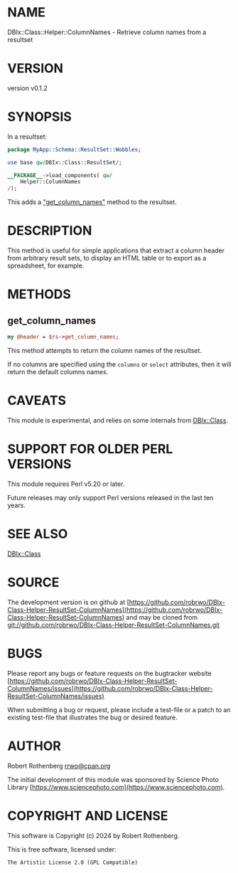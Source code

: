 # NAME

DBIx::Class::Helper::ColumnNames - Retrieve column names from a resultset

# VERSION

version v0.1.2

# SYNOPSIS

In a resultset:

```perl
package MyApp::Schema::ResultSet::Wobbles;

use base qw/DBIx::Class::ResultSet/;

__PACKAGE__->load_components( qw/
    Helper::ColumnNames
/);
```

This adds a ["get\_column\_names"](#get_column_names) method to the resultset.

# DESCRIPTION

This method is useful for simple applications that extract a column header from arbitrary result sets, to display an
HTML table or to export as a spreadsheet, for example.

# METHODS

## get\_column\_names

```perl
my @header = $rs->get_column_names;
```

This method attempts to return the column names of the resultset.

If no columns are specified using the `columns` or `select` attributes, then it will return the default columns names.

# CAVEATS

This module is experimental, and relies on some internals from [DBIx::Class](https://metacpan.org/pod/DBIx%3A%3AClass).

# SUPPORT FOR OLDER PERL VERSIONS

This module requires Perl v5.20 or later.

Future releases may only support Perl versions released in the last ten years.

# SEE ALSO

[DBIx::Class](https://metacpan.org/pod/DBIx%3A%3AClass)

# SOURCE

The development version is on github at [https://github.com/robrwo/DBIx-Class-Helper-ResultSet-ColumnNames](https://github.com/robrwo/DBIx-Class-Helper-ResultSet-ColumnNames)
and may be cloned from [git://github.com/robrwo/DBIx-Class-Helper-ResultSet-ColumnNames.git](git://github.com/robrwo/DBIx-Class-Helper-ResultSet-ColumnNames.git)

# BUGS

Please report any bugs or feature requests on the bugtracker website
[https://github.com/robrwo/DBIx-Class-Helper-ResultSet-ColumnNames/issues](https://github.com/robrwo/DBIx-Class-Helper-ResultSet-ColumnNames/issues)

When submitting a bug or request, please include a test-file or a
patch to an existing test-file that illustrates the bug or desired
feature.

# AUTHOR

Robert Rothenberg <rrwo@cpan.org>

The initial development of this module was sponsored by Science Photo
Library [https://www.sciencephoto.com](https://www.sciencephoto.com).

# COPYRIGHT AND LICENSE

This software is Copyright (c) 2024 by Robert Rothenberg.

This is free software, licensed under:

```
The Artistic License 2.0 (GPL Compatible)
```
